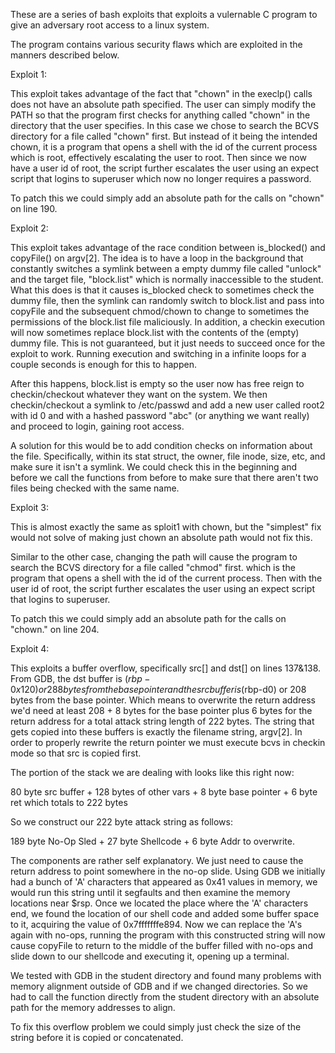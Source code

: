 These are a series of bash exploits that exploits a vulernable C program 
to give an adversary root access to a linux system. 

The program contains various security flaws which are exploited in the
manners described below.

Exploit 1:

This exploit takes advantage of the fact that "chown" in the execlp() calls
does not have an absolute path specified. The user can simply modify the PATH
so that the program first checks for anything called "chown" in
the directory that the user specifies. In this case we chose to search the
BCVS directory for a file called "chown" first. But instead of it being
the intended chown, it is a program that opens a shell with the id of the
current process which is root, effectively escalating the user to root. Then
since we now have a user id of root, the script further escalates the user using
an expect script that logins to superuser which now no longer requires a
password.

To patch this we could simply add an absolute path for the calls on "chown" on
line 190.


Exploit 2:

This exploit takes advantage of the race condition between is_blocked() and
copyFile() on argv[2]. The idea is to have a loop in the background that
constantly switches a symlink between a empty dummy file called "unlock"
and the target file, "block.list" which is normally inaccessible to the student.
What this does is that it causes is_blocked check to sometimes check the dummy
file, then the symlink can randomly switch to block.list and pass into copyFile
and the subsequent chmod/chown to change to sometimes the permissions of the
block.list file maliciously. In addition, a checkin execution will now sometimes
replace block.list with the contents of the (empty) dummy file. This is not
guaranteed, but it just needs to succeed once for the exploit to work. Running
execution and switching in a infinite loops for a couple seconds is enough for
this to happen.

After this happens, block.list is empty so the user now has free reign to
checkin/checkout whatever they want on the system. We then checkin/checkout
a symlink to /etc/passwd and add a new user called root2 with id 0 and with a
hashed password "abc" (or anything we want really) and proceed to login,
gaining root access.

A solution for this would be to add condition checks on information about the
file. Specifically, within its stat struct, the owner, file inode, size,
etc, and make sure it isn't a symlink. We could check this in the beginning
and before we call the functions from before to make sure that there aren't
two files being checked with the same name. 


Exploit 3:

This is almost exactly the same as sploit1 with chown, but the "simplest" fix
would not solve of making just chown an absolute path would not fix this.

Similar to the other case, changing the path will cause the program to search the
BCVS directory for a file called "chmod" first. which is the program that
opens a shell with the id of the current process. Then  with the user id of
root, the script further escalates the user using an expect script that logins
to superuser.

To patch this we could simply add an absolute path for the calls on "chown."
on line 204.


Exploit 4:

This exploits a buffer overflow, specifically src[] and dst[] on lines 137&138.
From GDB, the dst buffer is ($rbp-0x120) or 288 bytes from the base pointer
and the src buffer is ($rbp-d0) or 208 bytes from the base pointer. Which means
to overwrite the return address we'd need at least 208 + 8 bytes for the base
pointer plus 6 bytes for the return address for a total attack string length of
222 bytes. The string that gets copied into these buffers is exactly the
filename string, argv[2]. In order to properly rewrite the return pointer
we must execute bcvs in checkin mode so that src is copied first.

The portion of the stack we are dealing with looks like this right now:

80 byte src buffer + 128 bytes of other vars + 8 byte base pointer + 6 byte ret
which totals to 222 bytes

So we construct our 222 byte attack string as follows:

189 byte No-Op Sled + 27 byte Shellcode + 6 byte Addr to overwrite.

The components are rather self explanatory. We just need to cause the return address
to point somewhere in the no-op slide. Using GDB we initially had a bunch of
'A' characters that appeared as 0x41 values in memory, we would run this
string until it segfaults and then examine the memory locations near $rsp.
Once we located the place where the 'A' characters end, we found the location of
our shell code and added some buffer space to it, acquiring the value of
0x7fffffffe894. Now we can replace the 'A's again with no-ops, running the
program with this constructed string will now cause copyFile to return to the
middle of the buffer filled with no-ops and slide down to our shellcode and
executing it, opening up a terminal.

We tested with GDB in the student directory and found many problems with memory
alignment outside of GDB and if we changed directories. So we had to call the
function directly from the student directory with an absolute path for the
memory addresses to align. 

To fix this overflow problem we could simply just check the size of the string
before it is copied or concatenated.
